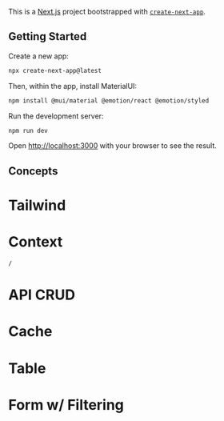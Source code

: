 This is a [Next.js](https://nextjs.org) project bootstrapped with [`create-next-app`](https://nextjs.org/docs/app/api-reference/cli/create-next-app).


## Getting Started

Create a new app:
```bash
npx create-next-app@latest
```

Then, within the app, install MaterialUI:
```bash
npm install @mui/material @emotion/react @emotion/styled
```

Run the development server:
```bash
npm run dev
```

Open [http://localhost:3000](http://localhost:3000) with your browser to see the result.


## Concepts

# Tailwind


# Context
`/`

# API CRUD


# Cache


# Table


# Form w/ Filtering